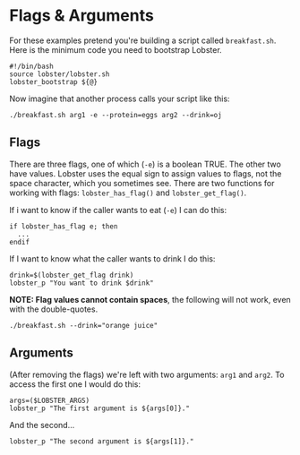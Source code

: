 # Flags & Arguments

For these examples pretend you're building a script called `breakfast.sh`.  Here is the minimum code you need to bootstrap Lobster.

    #!/bin/bash
    source lobster/lobster.sh
    lobster_bootstrap ${@}

Now imagine that another process calls your script like this:

    ./breakfast.sh arg1 -e --protein=eggs arg2 --drink=oj

## Flags
There are three flags, one of which (`-e`) is a boolean TRUE.  The other two have values. Lobster uses the equal sign to assign values to flags, not the space character, which you sometimes see.  There are two functions for working with flags: `lobster_has_flag()` and `lobster_get_flag()`.

If i want to know if the caller wants to eat (`-e`) I can do this:

    if lobster_has_flag e; then
      ...
    endif

If I want to know what the caller wants to drink I do this:

    drink=$(lobster_get_flag drink)
    lobster_p "You want to drink $drink"


**NOTE: Flag values cannot contain spaces**, the following will not work, even with the double-quotes.

    ./breakfast.sh --drink="orange juice"    

## Arguments
(After removing the flags) we're left with two arguments: `arg1` and `arg2`.  To access the first one I would do this:
    
    args=($LOBSTER_ARGS)
    lobster_p "The first argument is ${args[0]}."

And the second...

    lobster_p "The second argument is ${args[1]}."
